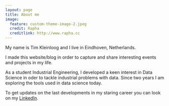 ```yaml
---
layout: page
title: About me
image:
  feature: custom-theme-image-2.jpeg
  credit: Rapha
  creditlink: http://www.rapha.cc
---
```


My name is Tim Kleinloog and I live in Eindhoven, Netherlands.

I made this website/blog in order to capture and share interesting events and projects in my life.

As a student Industrial Engineering, I developed a keen interest in Data Science
in oder to tackle industrial problems with data. Since two years I am exploring the tools used in data science today.

To get updates on the last developments in my staring career you can look on my [LinkedIn](http://www.linkedin.com/in/timkleinloog).
